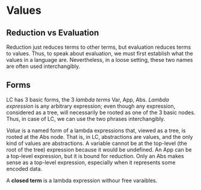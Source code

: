 # Values

## Reduction vs Evaluation

Reduction just reduces terms to other terms, but evaluation reduces terms to values. Thus, to speak about evaluation, we must first establish what the values in a language are. Nevertheless, in a loose setting, these two names are often used interchangibly.

## Forms

LC has 3 basic forms, the 3 *lambda terms* Var, App, Abs. *Lambda expression* is any arbitrary expression; even though any expression, considered as a tree, will necessarily be rooted as one of the 3 basic nodes. Thus, in case of LC, we can use the two phrases interchangibly.

*Value* is a named form of a lambda expressions that, viewed as a tree, is rooted at the Abs node. That is, in LC, abstractions are values, and the only kind of values are abstractions. A variable cannot be at the top-level (the root of the tree) expression because it would be undefined. An App can be a top-level expression, but it is bound for reduction. Only an Abs makes sense as a top-level expression, especially when it represents some encoded data.



A **closed term** is a lambda expression withour free varaibles.
